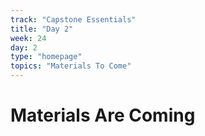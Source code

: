 ```yaml
---
track: "Capstone Essentials"
title: "Day 2"
week: 24
day: 2
type: "homepage"
topics: "Materials To Come"
---
```


# Materials Are Coming
